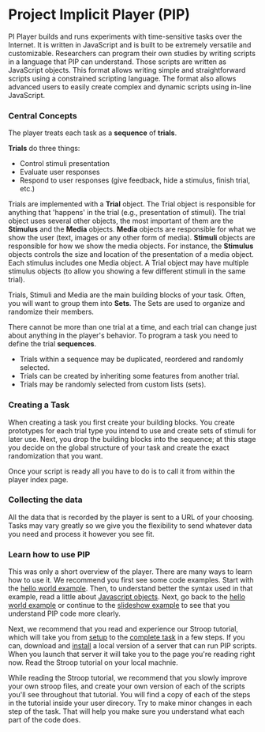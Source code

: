 # Project Implicit Player (PIP)

PI Player builds and runs experiments with time-sensitive tasks over the Internet. It is written in JavaScript and is built to be extremely versatile and customizable.
Researchers can program their own studies by writing scripts in a language that PIP can understand. Those scripts are written as JavaScript objects. This format allows writing simple and straightforward scripts using a constrained scripting language. The format also allows advanced users to easily create complex and dynamic scripts using in-line JavaScript.

### Central Concepts
The player treats each task as a **sequence** of **trials**.

**Trials** do three things:

* Control stimuli presentation
* Evaluate user responses
* Respond to user responses (give feedback, hide a stimulus, finish trial, etc.)

Trials are implemented with a **Trial** object. The Trial object is responsible for anything that 'happens' in the trial (e.g., presentation of stimuli). The trial object uses several other objects, the most important of them are the **Stimulus** and the **Media** objects. **Media** objects are responsible for what we show the user (text, images or any other form of media). **Stimuli** objects are responsible for how we show the media objects. For instance, the **Stimulus** objects controls the size and location of the presentation of a media object. Each stimulus includes one Media object. A Trial object may have multiple stimulus objects (to allow you showing a few different stimuli in the same trial).

Trials, Stimuli and Media are the main building blocks of your task. Often, you will want to group them into **Sets**. The Sets are used to organize and randomize their members.

There cannot be more than one trial at a time, and each trial can change just about anything in the player's behavior. To program a task you need to define the trial **sequences**.

* Trials within a sequence may be duplicated, reordered and randomly selected.
* Trials can be created by inheriting some features from another trial.
* Trials may be randomly selected from custom lists (sets).

### Creating a Task

When creating a task you first create your building blocks. You create prototypes for each trial type you intend to use and create sets of stimuli for later use. Next, you drop the building blocks into the sequence; at this stage you decide on the global structure of your task and create the exact randomization that you want.

Once your script is ready all you have to do is to call it from within the player index page.

### Collecting the data
All the data that is recorded by the player is sent to a URL of your choosing. Tasks may vary greatly so we give you the flexibility to send whatever data you need and process it however you see fit.

### Learn how to use PIP
This was only a short overview of the player. There are many ways to learn how to use it.
We recommend you first see some code examples. Start with the [hello world example](./hello.md). Then, to understand better the syntax used in that example, read a little about [Javascript objects](./javascript.md). Next, go back to the [hello world example](./hello.md) or continue to the [slideshow example](./slideshow.md) to see that you understand PIP code more clearly.

Next, we recommend that you read and experience our Stroop tutorial, which will take you from [setup](./stroop-setup.md) to the [complete task](./stroop-task.md) in a few steps. If you can, download and [install](./install.md) a local version of a server that can run PIP scripts. When you launch that server it will take you to the page you're reading right now. Read the Stroop tutorial on your local machnie.

While reading the Stroop tutorial, we recommend that you slowly improve your own stroop files, and create your own version of each of the scripts you'll see throughout that tutorial. You will find a copy of each of the steps in the tutorial inside your user direcory. Try to make minor changes in each step of the task. That will help you make sure you understand what each part of the code does.